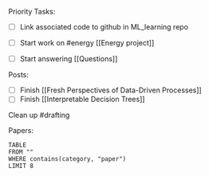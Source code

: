 Priority Tasks:

- [ ] Link associated code to github in ML_learning repo
- [ ] Start work on #energy [[Energy project]]
- [ ] Start answering [[Questions]]


Posts:
- [ ] Finish [[Fresh Perspectives of Data-Driven Processes]]
- [ ] Finish [[Interpretable Decision Trees]]

Clean up #drafting

Papers:
```dataview
TABLE
FROM ""
WHERE contains(category, "paper")
LIMIT 8
```